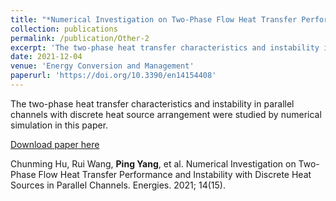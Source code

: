 ```yaml
---
title: "*Numerical Investigation on Two-Phase Flow Heat Transfer Performance and Instability with Discrete Heat Sources in Parallel Channels*"
collection: publications
permalink: /publication/Other-2
excerpt: 'The two-phase heat transfer characteristics and instability in parallel channels with discrete heat source arrangement were studied by numerical simulation in this paper.'
date: 2021-12-04
venue: 'Energy Conversion and Management'
paperurl: 'https://doi.org/10.3390/en14154408'
---
```

The two-phase heat transfer characteristics and instability in parallel channels with discrete heat source arrangement were studied by numerical simulation in this paper.

[Download paper here](https://doi.org/10.3390/en14154408)

Chunming Hu, Rui Wang, **Ping Yang**, et al. Numerical Investigation on Two-Phase Flow Heat Transfer Performance and Instability with Discrete Heat Sources in Parallel Channels. Energies. 2021; 14(15).
